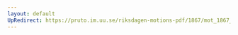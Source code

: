 ```yaml
---
layout: default
UpRedirect: https://pruto.im.uu.se/riksdagen-motions-pdf/1867/mot_1867__fk__29.pdf
---
```

